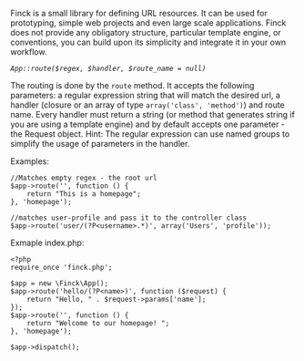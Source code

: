 Finck is a small library for defining URL resources. It can be used for prototyping, simple web projects and even large scale applications. Finck does not provide any obligatory structure, particular template engine, or conventions, you can build upon its simplicity and integrate it in your own workflow.

*`App::route($regex, $handler, $route_name = null)`*

The routing is done by the `route` method. It accepts the following parameters: a regular expression string that will match the desired url, a handler (closure or an array of type `array('class', 'method')`) and route name.
Every handler must return a string (or method that generates string if you are using a template engine) and by default accepts one parameter - the Request object.
Hint: The regular expression can use named groups to simplify the usage of parameters in the handler.

Examples:

    //Matches empty regex - the root url
    $app->route('', function () {
        return "This is a homepage";
    }, 'homepage');

    //matches user-profile and pass it to the controller class
    $app->route('user/(?P<username>.*)', array('Users', 'profile'));

Exmaple index.php:

    <?php
    require_once 'finck.php';

    $app = new \Finck\App();
    $app->route('hello/(?P<name>)', function ($request) {
        return "Hello, " . $request->params['name'];
    });
    $app->route('', function () {
        return "Welcome to our homepage! ";
    }, 'homepage');

    $app->dispatch();
